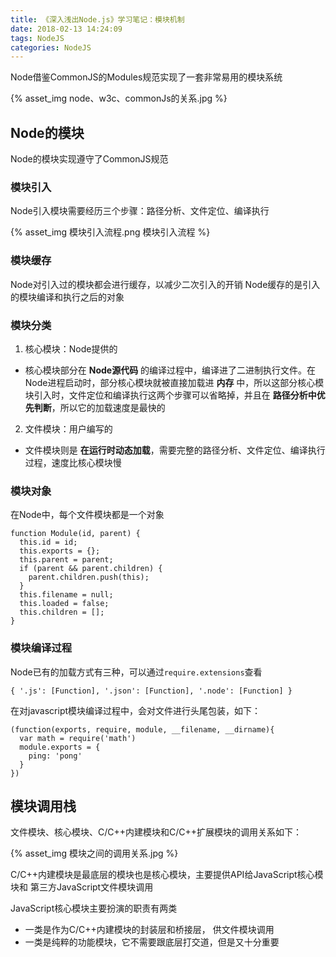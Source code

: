 ```yaml
---
title: 《深入浅出Node.js》学习笔记：模块机制
date: 2018-02-13 14:24:09
tags: NodeJS
categories: NodeJS
---
```


Node借鉴CommonJS的Modules规范实现了一套非常易用的模块系统
<div style="max-width: 800px">
{% asset_img node、w3c、commonJs的关系.jpg %}
</div>

## Node的模块
Node的模块实现遵守了CommonJS规范

### 模块引入
Node引入模块需要经历三个步骤：路径分析、文件定位、编译执行
<div style="max-width: 800px">
{% asset_img 模块引入流程.png 模块引入流程 %}
</div>

### 模块缓存
Node对引入过的模块都会进行缓存，以减少二次引入的开销
Node缓存的是引入的模块编译和执行之后的对象

### 模块分类
1. 核心模块：Node提供的
  * 核心模块部分在 **Node源代码** 的编译过程中，编译进了二进制执行文件。在Node进程启动时，部分核心模块就被直接加载进 **内存** 中，所以这部分核心模块引入时，文件定位和编译执行这两个步骤可以省略掉，并且在 **路径分析中优先判断**，所以它的加载速度是最快的
2. 文件模块：用户编写的
  * 文件模块则是 **在运行时动态加载**，需要完整的路径分析、文件定位、编译执行过程，速度比核心模块慢

### 模块对象
在Node中，每个文件模块都是一个对象
```
function Module(id, parent) {
  this.id = id;
  this.exports = {};
  this.parent = parent;
  if (parent && parent.children) {   
    parent.children.push(this);
  }
  this.filename = null;
  this.loaded = false;
  this.children = [];
}
```

### 模块编译过程
Node已有的加载方式有三种，可以通过`require.extensions`查看
```
{ '.js': [Function], '.json': [Function], '.node': [Function] }
```

在对javascript模块编译过程中，会对文件进行头尾包装，如下：
```
(function(exports, require, module, __filename, __dirname){
  var math = require('math')
  module.exports = {
    ping: 'pong'
  }
})
```

## 模块调用栈
文件模块、核心模块、C/C++内建模块和C/C++扩展模块的调用关系如下：
<div style="max-width: 800px">
{% asset_img 模块之间的调用关系.jpg %}
</div>

C/C++内建模块是最底层的模块也是核心模块，主要提供API给JavaScript核心模块和 第三方JavaScript文件模块调用

JavaScript核心模块主要扮演的职责有两类
  * 一类是作为C/C++内建模块的封装层和桥接层， 供文件模块调用
  * 一类是纯粹的功能模块，它不需要跟底层打交道，但是又十分重要
